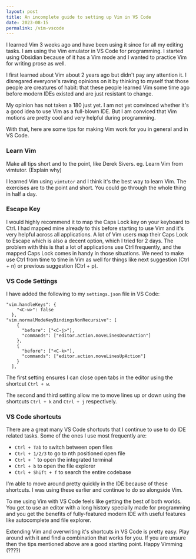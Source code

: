 ```yaml
---
layout: post
title: An incomplete guide to setting up Vim in VS Code
date: 2023-08-15
permalink: /vim-vscode
---
```


I learned Vim 3 weeks ago and have been using it since for all my editing tasks. I am using the Vim emulator in VS Code for programming. I started using Obsidian because of it has a Vim mode and I wanted to practice Vim for writing prose as well.

I first learned about Vim about 2 years ago but didn't pay any attention it. I disregared everyone's raving opinions on it by thinking to myself that those people are creatures of habit: that these people learned Vim some time ago before modern IDEs existed and are just resistant to change.

My opinion has not taken a 180 just yet. I am not yet convinced whether it's a good idea to use Vim as a full-blown IDE. But I am conviced that Vim motions are pretty cool and very helpful during programming.

With that, here are some tips for making Vim work for you in general and in VS Code.

### Learn Vim

Make all tips short and to the point, like Derek Sivers. eg. Learn Vim from vimtutor. (Explain why)

I learned Vim using `vimtutor` and I think it's the best way to learn Vim. The exercises are to the point and short. You could go through the whole thing in half a day.

### Escape Key

I would highly recommend it to map the Caps Lock key on your keyboard to Ctrl. I had mapped mine already to this before starting to use Vim and it's very helpful across all applications. A lot of Vim users map their Caps Lock to Escape which is also a decent option, which I tried for 2 days. The problem with this is that a lot of applications use Ctrl frequently, and the mapped Caps Lock comes in handy in those situations. We need to make use Ctrl from time to time in Vim as well for things like next suggestion (Ctrl + n) or previous suggestion (Ctrl + p).

### VS Code Settings

I have added the following to my `settings.json` file in VS Code:

```
"vim.handleKeys": {
    "<C-w>": false
  },
"vim.normalModeKeyBindingsNonRecursive": [
    {
      "before": ["<C-j>"],
      "commands": ["editor.action.moveLinesDownAction"]
    },
    {
      "before": ["<C-k>"],
      "commands": ["editor.action.moveLinesUpAction"]
    }
  ],
```

The first setting ensures I can close open tabs in the editor using the shortcut `Ctrl + w`.

The second and third setting allow me to move lines up or down using the shortcuts `Ctrl + k` and `Ctrl + j` respectively.

### VS Code shortcuts

There are a great many VS Code shortcuts that I continue to use to do IDE related tasks. Some of the ones I use most frequently are:

- `Ctrl + Tab` to switch between open files
- `Ctrl + 1/2/3` to go to nth positioned open file
- `` Ctrl + ` `` to open the integrated terminal
- `Ctrl + b` to open the file explorer
- `Ctrl + Shift + f` to search the entire codebase

I'm able to move around pretty quickly in the IDE because of these shortcuts. I was using these earlier and continue to do so alongside Vim.

To me using Vim with VS Code feels like getting the best of both worlds. You get to use an editor with a long history specially made for programming and you get the benefits of fully-featured modern IDE with useful features like autocomplete and file explorer.

Extending Vim and overwriting it's shortcuts in VS Code is pretty easy. Play around with it and find a combination that works for you. If you are unsure then the tips mentioned above are a good starting point. Happy Vimming (????)
